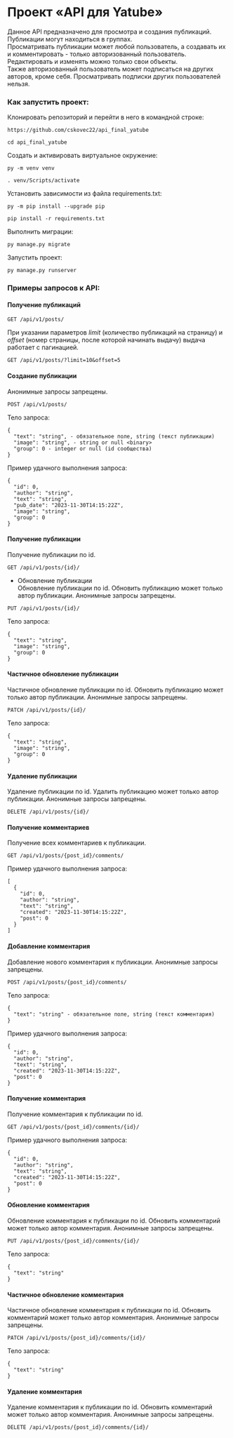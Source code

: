 # Проект «API для Yatube»
Данное API предназначено для просмотра и создания публикаций.  
Публикации могут находиться в группах.  
Просматривать публикации может любой пользователь, а создавать их и комментировать - только авторизованный пользователь.  
Редактировать и изменять можно только свои объекты.  
Также авторизованный пользователь может подписаться на других авторов, кроме себя. Просматривать подписки других пользователей нельзя.

### Как запустить проект:
Клонировать репозиторий и перейти в него в командной строке:  
```
https://github.com/cskovec22/api_final_yatube
```
```
cd api_final_yatube
```
Cоздать и активировать виртуальное окружение:
```
py -m venv venv
```
```
. venv/Scripts/activate
```
Установить зависимости из файла requirements.txt:
```
py -m pip install --upgrade pip
```
```
pip install -r requirements.txt
```
Выполнить миграции:
```
py manage.py migrate
```
Запустить проект:
```
py manage.py runserver
```

### Примеры запросов к API:  
#### Получение публикаций  
```
GET /api/v1/posts/
```
При указании параметров _limit_ (количество публикаций на страницу) и _offset_ (номер страницы, после которой начинать выдачу) выдача работает с пагинацией.  
```
GET /api/v1/posts/?limit=10&offset=5
```
#### Создание публикации  
Анонимные запросы запрещены.
```
POST /api/v1/posts/
```
Тело запроса:
```
{
  "text": "string", - обязательное поле, string (текст публикации)
  "image": "string", - string or null <binary>
  "group": 0 - integer or null (id сообщества)
}
```
Пример удачного выполнения запроса:
```
{
  "id": 0,
  "author": "string",
  "text": "string",
  "pub_date": "2023-11-30T14:15:22Z",
  "image": "string",
  "group": 0
}
```
#### Получение публикации  
Получение публикации по id.
```
GET /api/v1/posts/{id}/
```
* Обновление публикации  
Обновление публикации по id. Обновить публикацию может только автор публикации. Анонимные запросы запрещены.
```
PUT /api/v1/posts/{id}/
```
Тело запроса:
```
{
  "text": "string",
  "image": "string",
  "group": 0
}
```
#### Частичное обновление публикации
Частичное обновление публикации по id. Обновить публикацию может только автор публикации. Анонимные запросы запрещены.
```
PATCH /api/v1/posts/{id}/
```
Тело запроса:
```
{
  "text": "string",
  "image": "string",
  "group": 0
}
```
#### Удаление публикации
Удаление публикации по id. Удалить публикацию может только автор публикации. Анонимные запросы запрещены.
```
DELETE /api/v1/posts/{id}/
```
#### Получение комментариев
Получение всех комментариев к публикации.
```
GET /api/v1/posts/{post_id}/comments/
```
Пример удачного выполнения запроса:
```
[
  {
    "id": 0,
    "author": "string",
    "text": "string",
    "created": "2023-11-30T14:15:22Z",
    "post": 0
  }
]
```
#### Добавление комментария
Добавление нового комментария к публикации. Анонимные запросы запрещены.
```
POST /api/v1/posts/{post_id}/comments/
```
Тело запроса:
```
{
  "text": "string" - обязательное поле, string (текст комментария)
}
```
Пример удачного выполнения запроса:
```
{
  "id": 0,
  "author": "string",
  "text": "string",
  "created": "2023-11-30T14:15:22Z",
  "post": 0
}
```
#### Получение комментария
Получение комментария к публикации по id.
```
GET /api/v1/posts/{post_id}/comments/{id}/
```
Пример удачного выполнения запроса:
```
{
  "id": 0,
  "author": "string",
  "text": "string",
  "created": "2023-11-30T14:15:22Z",
  "post": 0
}
```
#### Обновление комментария
Обновление комментария к публикации по id. Обновить комментарий может только автор комментария. Анонимные запросы запрещены.
```
PUT /api/v1/posts/{post_id}/comments/{id}/
```
Тело запроса:
```
{
  "text": "string"
}
```
#### Частичное обновление комментария
Частичное обновление комментария к публикации по id. Обновить комментарий может только автор комментария. Анонимные запросы запрещены.
```
PATCH /api/v1/posts/{post_id}/comments/{id}/
```
Тело запроса:
```
{
  "text": "string"
}
```
#### Удаление комментария
Удаление комментария к публикации по id. Обновить комментарий может только автор комментария. Анонимные запросы запрещены.
```
DELETE /api/v1/posts/{post_id}/comments/{id}/
```
